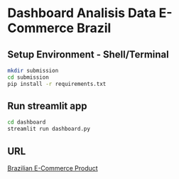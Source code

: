 # Dashboard Analisis Data E-Commerce Brazil

## Setup Environment - Shell/Terminal

```bash
mkdir submission
cd submission
pip install -r requirements.txt
```

## Run streamlit app

```bash
cd dashboard
streamlit run dashboard.py
```

## URL
[Brazilian E-Commerce Product](https://brazilian-e-commerce-public.streamlit.app/)
